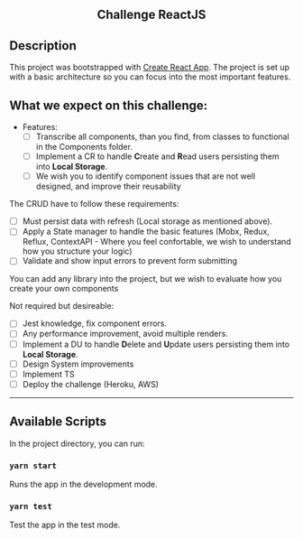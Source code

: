 <h2 align="center">Challenge ReactJS</h2>

## Description

This project was bootstrapped with [Create React App](https://github.com/facebook/create-react-app).
The project is set up with a basic architecture so you can focus into the most important features.

## What we expect on this challenge:

- Features:
  - [ ] Transcribe all components, than you find, from classes to functional in the Components folder.
  - [ ] Implement a CR to handle **C**reate and **R**ead users persisting them into **Local Storage**.
  - [ ] We wish you to identify component issues that are not well designed, and improve their reusability

The CRUD have to follow these requirements:

- [ ] Must persist data with refresh (Local storage as mentioned above).
- [ ] Apply a State manager to handle the basic features (Mobx, Redux, Reflux, ContextAPI - Where you feel confortable, we wish to understand how you structure your logic)
- [ ] Validate and show input errors to prevent form submitting

You can add any library into the project, but we wish to evaluate how you create your own components

Not required but desireable:

- [ ] Jest knowledge, fix component errors.
- [ ] Any performance improvement, avoid multiple renders.
- [ ] Implement a DU to handle **D**elete and **U**pdate users persisting them into **Local Storage**.
- [ ] Design System improvements
- [ ] Implement TS
- [ ] Deploy the challenge (Heroku, AWS)

---

## Available Scripts

In the project directory, you can run:

### `yarn start`

Runs the app in the development mode.<br>

### `yarn test`

Test the app in the test mode.<br>
